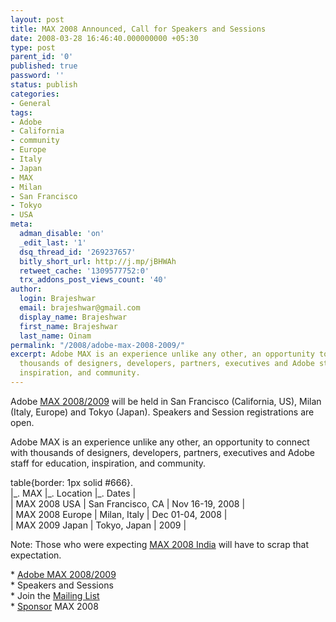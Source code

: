 ```yaml
---
layout: post
title: MAX 2008 Announced, Call for Speakers and Sessions
date: 2008-03-28 16:46:40.000000000 +05:30
type: post
parent_id: '0'
published: true
password: ''
status: publish
categories:
- General
tags:
- Adobe
- California
- community
- Europe
- Italy
- Japan
- MAX
- Milan
- San Francisco
- Tokyo
- USA
meta:
  adman_disable: 'on'
  _edit_last: '1'
  dsq_thread_id: '269237657'
  bitly_short_url: http://j.mp/jBHWAh
  retweet_cache: '1309577752:0'
  trx_addons_post_views_count: '40'
author:
  login: Brajeshwar
  email: brajeshwar@gmail.com
  display_name: Brajeshwar
  first_name: Brajeshwar
  last_name: Oinam
permalink: "/2008/adobe-max-2008-2009/"
excerpt: Adobe MAX is an experience unlike any other, an opportunity to connect with
  thousands of designers, developers, partners, executives and Adobe staff for education,
  inspiration, and community.
---
```

<p>Adobe <a href="http://max.adobe.com/">MAX 2008/2009</a> will be held in San Francisco (California, US), Milan (Italy, Europe) and Tokyo (Japan). Speakers and Session registrations are open.</p>
<p>Adobe MAX is an experience unlike any other, an opportunity to connect with thousands of designers, developers, partners, executives and Adobe staff for education, inspiration, and community.</p>

<p>table{border: 1px solid #666}.<br />
|_. MAX |_. Location |_. Dates |<br />
| MAX 2008 USA | San Francisco, CA | Nov 16-19, 2008 |<br />
| MAX 2008 Europe | Milan, Italy | Dec 01-04, 2008 |<br />
| MAX 2009 Japan | Tokyo, Japan | 2009 |</p>
<p>Note: Those who were expecting <a href="http://www.onflex.org/ted/2007/11/max-2007-done-max-2008-coming-soon.php">MAX 2008 India</a> will have to scrap that expectation.</p>
<p>* <a href="http://max.adobe.com/">Adobe MAX 2008/2009</a><br />
* Speakers and Sessions<br />
* Join the <a href="http://max.adobe.com/mailinglist/">Mailing List</a><br />
* <a href="http://max.adobe.com/sponsor/">Sponsor</a> MAX 2008</p>
